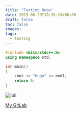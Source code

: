 ```yaml
---
title: "Testing Hugo"
date: 2019-06-29T10:35:24+08:00
draft: false
toc: false
images:
tags: 
  - testing
---
```


```cpp
#include <bits/stdc++.h>
using namespace std;

int main()
{
    cout << "Hugo" << endl;
    return 0;
}

```

![loli](https://i.loli.net/2017/07/04/595a7e1e266f2.gif)

[My GitLab](https://gitlab.com/HigherSY/)
